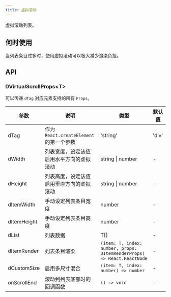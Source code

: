 ```yaml
---
title: 虚拟滚动
---
```


虚拟滚动列表。

## 何时使用

当列表条目过多时，使用虚拟滚动可以极大减少渲染负担。

## API

### DVirtualScrollProps\<T\>

可以传递 `dTag` 对应元素支持的所有 `Props`。

<!-- prettier-ignore-start -->
| 参数 | 说明 | 类型 | 默认值 | 
| --- | --- | --- | --- | 
| dTag | 作为 `React.createElement` 的第一个参数 | 'string' | 'div' |
| dWidth | 列表宽度，设定该值启用水平方向的虚拟滚动 | string \| number | - |
| dHeight | 列表高度，设定该值启用垂直方向的虚拟滚动 | string \| number | - |
| dItemWidth | 手动设定列表条目宽度 | number | - |
| dItemHeight | 手动设定列表条目高度 | number | - |
| dList | 列表数据 | T[] | - |
| dItemRender | 列表条目渲染 | `(item: T, index: number, props: DItemRenderProps)  => React.ReactNode` | - | 
| dCustomSize | 启用多尺寸混合 | `(item: T, index: number) => number` | - |
| onScrollEnd | 滚动到列表底部时的回调函数 | `() => void` | - |
<!-- prettier-ignore-end -->
